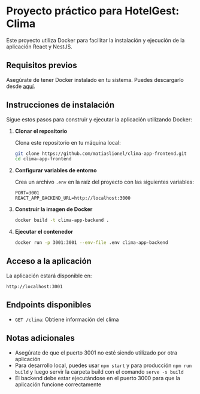 # Proyecto práctico para HotelGest: Clima

Este proyecto utiliza Docker para facilitar la instalación y ejecución de la aplicación React y NestJS.

## Requisitos previos

Asegúrate de tener Docker instalado en tu sistema. Puedes descargarlo desde [aquí](https://www.docker.com/products/docker-desktop).

## Instrucciones de instalación

Sigue estos pasos para construir y ejecutar la aplicación utilizando Docker:

1. **Clonar el repositorio**

   Clona este repositorio en tu máquina local:

   ```bash
   git clone https://github.com/matiaslionel/clima-app-frontend.git
   cd clima-app-frontend
   ```

2. **Configurar variables de entorno**

   Crea un archivo `.env` en la raíz del proyecto con las siguientes variables:

   ```env
   PORT=3001
   REACT_APP_BACKEND_URL=http://localhost:3000
   ```

3. **Construir la imagen de Docker**

   ```bash
   docker build -t clima-app-backend .
   ```

4. **Ejecutar el contenedor**

   ```bash
   docker run -p 3001:3001 --env-file .env clima-app-backend
   ```

## Acceso a la aplicación

La aplicación estará disponible en:

```
http://localhost:3001
```

## Endpoints disponibles

- `GET /clima`: Obtiene información del clima

## Notas adicionales

- Asegúrate de que el puerto 3001 no esté siendo utilizado por otra aplicación
- Para desarrollo local, puedes usar `npm start` y para producción `npm run build` y luego servir la carpeta build con el comando `serve -s build`
- El backend debe estar ejecutándose en el puerto 3000 para que la aplicación funcione correctamente
